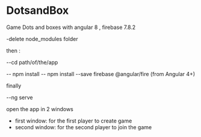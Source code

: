 # DotsandBox
Game Dots and boxes with angular 8 , firebase 7.8.2

-delete node_modules folder

then :

--cd path/of/the/app

-- npm install
-- npm install --save firebase @angular/fire (from Angular 4+)

finally

--ng serve

open the app in 2 windows
 - first window: for the first player to create game
 - second window: for the second player to join the game 
 

 
 
 
 
 

